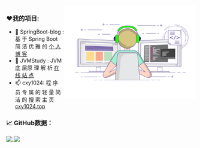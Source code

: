 <img align="right" alt="Writing Code" src="https://raw.githubusercontent.com/shaoxiongdu/ShaoxiongDu/main/coding.gif"  width="350" height="250" />

### ❤️我的项目:

- 📝 SpringBoot-blog : 基 于 Spring Boot 简 洁 优 雅 的 <a href="http://www.shaoxiongdu.cn" target="_blank"> 个 人 博 客</a> 
- 🚀 JVMStudy : JVM 底 层原 理 解 析 <a href="jvmstudy.top" target="_blank">在 线 站 点</a> 
- 📫 cxy1024: 程 序 员 专 属 的 轻 量 简 洁 的 搜 索 主 页 <a href="cxy1024.top" target="_blank"> cxy1024.top</a> 

### 📈 GitHub数据：
<a href="https://github-readme-stats.vercel.app/api?cache_seconds=1800&username=shaoxiongdu">
  <img align="center" src="https://github-readme-stats.vercel.app/api?hide_title=true&cache_seconds=1800&username=shaoxiongdu&hide_border=false&show_icons=true&include_all_commits=true&count_private=true&theme=buefy&locale=cn&line_height=20" />
</a>
<a href="https://github-readme-stats.vercel.app/api/top-langs/?layout=compact&username=shaoxiongdu">
  <img align="center" src="https://github-readme-stats.vercel.app/api/top-langs/?layout=compact&username=shaoxiongdu&hide_title=true&hide_border=false&line_height=20&theme=flag-india&locale=cn" />
</a>
